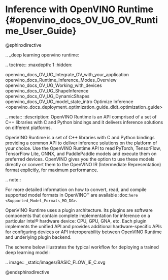 # Inference with OpenVINO Runtime {#openvino_docs_OV_UG_OV_Runtime_User_Guide}

@sphinxdirective

.. _deep learning openvino runtime:

.. toctree::
   :maxdepth: 1
   :hidden:

   openvino_docs_OV_UG_Integrate_OV_with_your_application
   openvino_docs_Runtime_Inference_Modes_Overview
   openvino_docs_OV_UG_Working_with_devices
   openvino_docs_OV_UG_ShapeInference
   openvino_docs_OV_UG_DynamicShapes
   openvino_docs_OV_UG_model_state_intro
   Optimize Inference <openvino_docs_deployment_optimization_guide_dldt_optimization_guide>

.. meta::
   :description: OpenVINO Runtime is an API comprised of a set of C++ libraries 
                 with C and Python bindings and it delivers inference solutions 
                 on different platforms.


OpenVINO Runtime is a set of C++ libraries with C and Python bindings providing a common API to deliver inference solutions on the platform of your choice. Use the OpenVINO Runtime API to read PyTorch, TensorFlow, TensorFlow Lite, ONNX, and PaddlePaddle models and execute them on preferred devices. OpenVINO gives you the option to use these models directly or convert them to the OpenVINO IR (Intermediate Representation) format explicitly, for maximum performance.


.. note::

   For more detailed information on how to convert, read, and compile supported model formats in OpenVINO™ are available :doc:`here <Supported_Model_Formats_MO_DG>`.

OpenVINO Runtime uses a plugin architecture. Its plugins are software components that contain complete implementation for inference on a particular Intel® hardware device: CPU, GPU, GNA, etc. Each plugin implements the unified API and provides additional hardware-specific APIs for configuring devices or API interoperability between OpenVINO Runtime and underlying plugin backend.

The scheme below illustrates the typical workflow for deploying a trained deep learning model:


.. image:: _static/images/BASIC_FLOW_IE_C.svg


@endsphinxdirective
